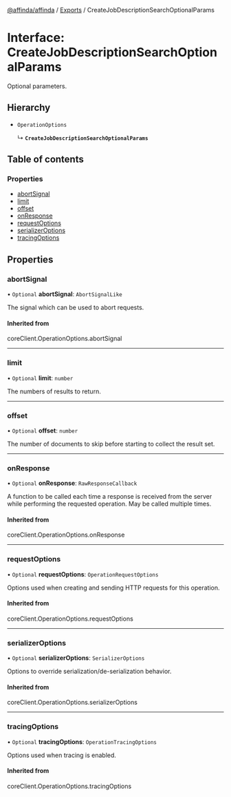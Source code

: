 [@affinda/affinda](../README.md) / [Exports](../modules.md) / CreateJobDescriptionSearchOptionalParams

# Interface: CreateJobDescriptionSearchOptionalParams

Optional parameters.

## Hierarchy

- `OperationOptions`

  ↳ **`CreateJobDescriptionSearchOptionalParams`**

## Table of contents

### Properties

- [abortSignal](CreateJobDescriptionSearchOptionalParams.md#abortsignal)
- [limit](CreateJobDescriptionSearchOptionalParams.md#limit)
- [offset](CreateJobDescriptionSearchOptionalParams.md#offset)
- [onResponse](CreateJobDescriptionSearchOptionalParams.md#onresponse)
- [requestOptions](CreateJobDescriptionSearchOptionalParams.md#requestoptions)
- [serializerOptions](CreateJobDescriptionSearchOptionalParams.md#serializeroptions)
- [tracingOptions](CreateJobDescriptionSearchOptionalParams.md#tracingoptions)

## Properties

### abortSignal

• `Optional` **abortSignal**: `AbortSignalLike`

The signal which can be used to abort requests.

#### Inherited from

coreClient.OperationOptions.abortSignal

___

### limit

• `Optional` **limit**: `number`

The numbers of results to return.

___

### offset

• `Optional` **offset**: `number`

The number of documents to skip before starting to collect the result set.

___

### onResponse

• `Optional` **onResponse**: `RawResponseCallback`

A function to be called each time a response is received from the server
while performing the requested operation.
May be called multiple times.

#### Inherited from

coreClient.OperationOptions.onResponse

___

### requestOptions

• `Optional` **requestOptions**: `OperationRequestOptions`

Options used when creating and sending HTTP requests for this operation.

#### Inherited from

coreClient.OperationOptions.requestOptions

___

### serializerOptions

• `Optional` **serializerOptions**: `SerializerOptions`

Options to override serialization/de-serialization behavior.

#### Inherited from

coreClient.OperationOptions.serializerOptions

___

### tracingOptions

• `Optional` **tracingOptions**: `OperationTracingOptions`

Options used when tracing is enabled.

#### Inherited from

coreClient.OperationOptions.tracingOptions
